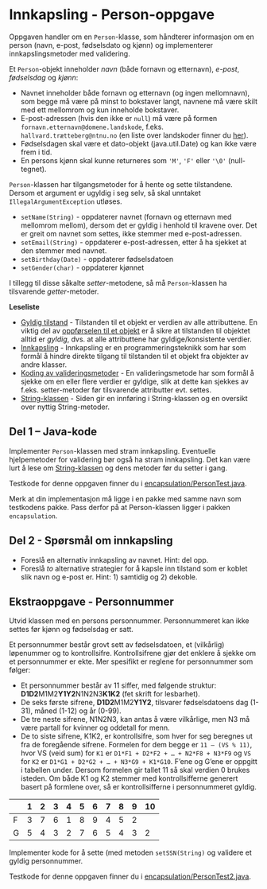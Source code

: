 # Innkapsling - Person-oppgave

Oppgaven handler om en `Person`-klasse, som håndterer informasjon om en person (navn, e-post, fødselsdato og kjønn) og implementerer innkapslingsmetoder med validering.

Et `Person`-objekt inneholder *navn* (både fornavn og etternavn), *e-post*, *fødselsdag* og *kjønn*:

- Navnet inneholder både fornavn og etternavn (og ingen mellomnavn), som begge må være på minst to bokstaver langt, navnene må være skilt med ett mellomrom og kun inneholde bokstaver.
- E-post-adressen (hvis den ikke er `null`) må være på formen `fornavn.etternavn@domene.landskode`, f.eks. `hallvard.trætteberg@ntnu.no` (en liste over landskoder finner du [her](http://pastebin.com/chG6WLWF)).
- Fødselsdagen skal være et dato-objekt (java.util.Date) og kan ikke være frem i tid.
- En persons kjønn skal kunne returneres som `'M'`, `'F'` eller `'\0'` (null-tegnet).

`Person`-klassen har tilgangsmetoder for å hente og sette tilstandene. Dersom et argument er ugyldig i seg selv, så skal unntaket `IllegalArgumentException` utløses.

- `setName(String)` - oppdaterer navnet (fornavn og etternavn med mellomrom mellom), dersom det er gyldig i henhold til kravene over. Det er greit om navnet som settes, ikke stemmer med e-post-adressen.
- `setEmail(String)` - oppdaterer e-post-adressen, etter å ha sjekket at den stemmer med navnet.
- `setBirthday(Date)` - oppdaterer fødselsdatoen
- `setGender(char)` - oppdaterer kjønnet

I tillegg til disse såkalte *setter*-metodene, så må `Person`-klassen ha tilsvarende *getter*-metoder.

__Leseliste__

 - [Gyldig tilstand](https://www.ntnu.no/wiki/display/tdt4100/Gyldig+tilstand) - Tilstanden til et objekt er verdien av alle attributtene. En viktig del av [oppførselen til et objekt](https://www.ntnu.no/wiki/pages/viewpage.action?pageId=65937373) er å sikre at tilstanden til objektet alltid er *gyldig*, dvs. at alle attributtene har gyldige/konsistente verdier.
- [Innkapsling](https://www.ntnu.no/wiki/display/tdt4100/Innkapsling) - Innkapsling er en programmeringsteknikk som har som formål å hindre direkte tilgang til tilstanden til et objekt fra objekter av andre klasser.
- [Koding av valideringsmetoder](https://www.ntnu.no/wiki/display/tdt4100/Koding+av+valideringsmetoder) - En valideringsmetode har som formål å sjekke om en eller flere verdier er gyldige, slik at dette kan sjekkes av f.eks. setter-metoder før tilsvarende attributter evt. settes.
- [String-klassen](https://www.ntnu.no/wiki/display/tdt4100/java.lang.String) - Siden gir en innføring i String-klassen og en oversikt over nyttig String-metoder.

## Del 1 – Java-kode

Implementer `Person`-klassen med stram innkapsling. Eventuelle hjelpemetoder for validering bør også ha stram innkapsling. Det kan være lurt å lese om [String-klassen](https://www.ntnu.no/wiki/display/tdt4100/java.lang.String) og dens metoder før du setter i gang.

Testkode for denne oppgaven finner du i [encapsulation/PersonTest.java](../../tests/encapsulation/PersonTest.java).

Merk at din implementasjon må ligge i en pakke med samme navn som testkodens pakke. Pass derfor på at Person-klassen ligger i pakken `encapsulation`.

## Del 2 - Spørsmål om innkapsling

- Foreslå en alternativ innkapsling av navnet. Hint: del opp.
- Foreslå *to* alternative strategier for å kapsle inn tilstand som er koblet slik navn og e-post er. Hint: 1) samtidig og 2) dekoble.

## Ekstraoppgave - Personnummer

Utvid klassen med en persons personnummer. Personnummeret kan ikke settes før kjønn og fødselsdag er satt.

Et personnummer består grovt sett av fødselsdatoen, et (vilkårlig) løpenummer og to kontrollsifre. Kontrollsifrene gjør det enklere å sjekke om et personnummer er ekte. Mer spesifikt er reglene for personnummer som følger:

- Et personnummer består av 11 siffer, med følgende struktur: **D1D2**M1M2**Y1Y2**N1N2N3**K1K2** (fet skrift for lesbarhet).
- De seks første sifrene, **D1D2**M1M2**Y1Y2**, tilsvarer fødselsdatoens dag (1-31), måned (1-12) og år (0-99).
- De tre neste sifrene, N1N2N3, kan antas å være vilkårlige, men N3 må være partall for kvinner og oddetall for menn.
- De to siste sifrene, K1K2, er kontrollsifre, som hver for seg beregnes ut fra de foregående sifrene. Formelen for dem begge er `11 – (VS % 11)`, hvor VS (veid sum) for `K1` er `D1*F1 + D2*F2 + … + N2*F8 + N3*F9` og `VS` for `K2` er `D1*G1 + D2*G2 + … + N3*G9 + K1*G10`.  F’ene og G’ene er oppgitt i tabellen under. Dersom formelen gir tallet 11 så skal verdien 0 brukes isteden. Om både K1 og K2 stemmer med kontrollsifferne generert basert på formlene over, så er kontrollsifferne i personnummeret gyldig.

|     | 1   | 2   | 3   | 4   | 5   | 6   | 7   | 8   | 9   | 10  |
| --- | --- | --- | --- | --- | --- | --- | --- | --- | --- | --- |
| F   | 3   | 7   | 6   | 1   | 8   | 9   | 4   | 5   | 2   |
| G   | 5   | 4   | 3   | 2   | 7   | 6   | 5   | 4   | 3   | 2   |

Implementer kode for å sette (med metoden `setSSN(String)` og validere et gyldig personnummer.

Testkode for denne oppgaven finner du i [encapsulation/PersonTest2.java](../../tests/encapsulation/PersonTest2.java).
